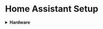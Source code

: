 # Home Assistant Setup

<details>
<summary>
  <b>Hardware</b>  </summary>
  <p><a href="https://www.intel.com/content/www/us/en/products/boards-kits/nuc/kits/nuc7i5bnh.html" test</a></p>
</details>
